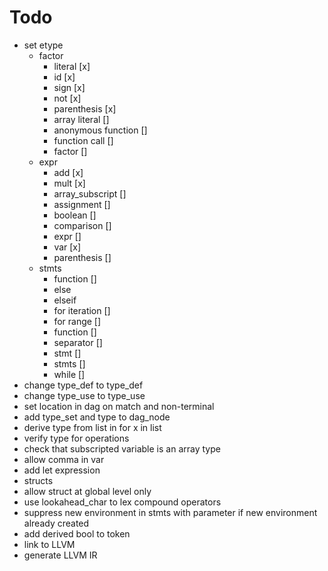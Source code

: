 # Todo
* set etype
  * factor
    * literal [x]
    * id [x]
    * sign [x]
    * not [x]
    * parenthesis [x]
    * array literal []
    * anonymous function []
    * function call []
    * factor []
  * expr
    * add [x]
    * mult [x]
    * array_subscript []
    * assignment []
    * boolean []
    * comparison []
    * expr []
    * var [x]
    * parenthesis []
  * stmts
    * function []
    * else
    * elseif
    * for iteration []
    * for range []
    * function []
    * separator []
    * stmt []
    * stmts []
    * while []
* change type_def to type_def
* change type_use to type_use
* set location in dag on match and non-terminal
* add type_set and type to dag_node
* derive type from list in for x in list
* verify type for operations
* check that subscripted variable is an array type
* allow comma in var
* add let expression
* structs
* allow struct at global level only
* use lookahead_char to lex compound operators
* suppress new environment in stmts with parameter if new environment already created
* add derived bool to token
* link to LLVM
* generate LLVM IR